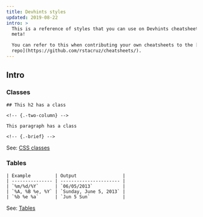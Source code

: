 ```yaml
---
title: Devhints styles
updated: 2019-08-22
intro: >
  This is a reference of styles that you can use on Devhints cheatsheets. How
  meta!

  You can refer to this when contributing your own cheatsheets to the [GitHub
  repo](https://github.com/rstacruz/cheatsheets/).
---
```


## Intro

<!-- {.-three-column} -->

### Classes

```
## This h2 has a class

<!-- {.-two-column} -->
```

```
This paragraph has a class

<!-- {.-brief} -->
```

See: [CSS classes](/devhints/classes)

### Tables

```
| Example         | Output                 |
| --------------- | ---------------------- |
| `%m/%d/%Y`      | `06/05/2013`           |
| `%A, %B %e, %Y` | `Sunday, June 5, 2013` |
| `%b %e %a`      | `Jun 5 Sun`            |
```

See: [Tables](/devhints/tables)
